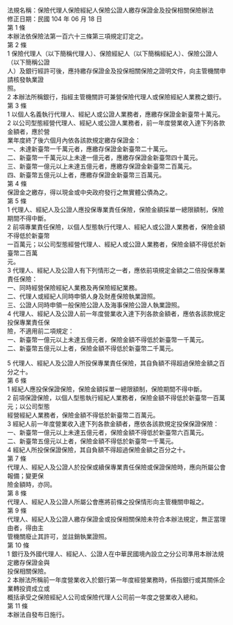 法規名稱：保險代理人保險經紀人保險公證人繳存保證金及投保相關保險辦法  
修正日期：民國 104 年 06 月 18 日  
第 1 條  
本辦法依保險法第一百六十三條第三項規定訂定之。  
第 2 條  
1 保險代理人（以下簡稱代理人）、保險經紀人（以下簡稱經紀人）、保險公證人（以下簡稱公證  
人）及銀行經許可後，應持繳存保證金及投保相關保險之證明文件，向主管機關申請核發執業證  
照。  
2 本辦法所稱銀行，指經主管機關許可兼營保險代理人或保險經紀人業務之銀行。  
第 3 條  
1 以個人名義執行代理人、經紀人或公證人業務者，應繳存保證金新臺幣十萬元。  
2 以公司型態經營代理人、經紀人或公證人業務者，前一年度營業收入達下列各款金額者，應於營  
業年度終了後六個月內依各該款規定繳存保證金：  
一、未達新臺幣一千萬元者，應繳存保證金新臺幣二十萬元。  
二、新臺幣一千萬元以上未達一億元者，應繳存保證金新臺幣四十萬元。  
三、新臺幣一億元以上未達五億元者，應繳存保證金新臺幣二百萬元。  
四、新臺幣五億元以上者，應繳存保證金新臺幣三百萬元。  
第 4 條  
保證金之繳存，得以現金或中央政府發行之無實體公債為之。  
第 5 條  
1 代理人、經紀人及公證人應投保專業責任保險，保險金額採單一總限額制，保險期間不得中斷。  
2 前項專業責任保險，以個人型態執行代理人、經紀人或公證人業務者，保險金額不得低於新臺幣  
一百萬元；以公司型態經營代理人、經紀人或公證人業務者，保險金額不得低於新臺幣二百萬  
元。  
3 代理人、經紀人及公證人有下列情形之一者，應依前項規定金額之二倍投保專業責任保險：  
一、同時經營保險經紀人業務及再保險經紀業務。  
二、代理人或經紀人同時申領人身及財產保險執業證照。  
三、公證人同時申領一般保險公證人及海事保險公證人執業證照。  
4 代理人、經紀人及公證人前一年度營業收入達下列各款金額者，應依各該款規定投保專業責任保  
險，不適用前二項規定：  
一、新臺幣一億元以上未達五億元者，保險金額不得低於新臺幣一千萬元。  
二、新臺幣五億元以上者，保險金額不得低於新臺幣二千萬元。  


5 代理人、經紀人及公證人所投保專業責任保險，其自負額不得超過保險金額之百分之十。  
第 6 條  
1 經紀人應投保保證保險，保險金額採單一總限額制，保險期間不得中斷。  
2 前項保證保險，以個人型態執行經紀人業務者，保險金額不得低於新臺幣一百萬元；以公司型態  
經營經紀人業務者，保險金額不得低於新臺幣二百萬元。  
3 經紀人前一年度營業收入達下列各款金額者，應依各該款規定投保保證保險：  
一、新臺幣一億元以上未達五億元者，保險金額不得低於新臺幣六百萬元。  
二、新臺幣五億元以上者，保險金額不得低於新臺幣一千萬元。  
4 經紀人所投保保證保險，其自負額不得超過保險金額之百分之十。  
第 7 條  
代理人、經紀人及公證人於投保或續保專業責任保險或保證保險時，應向所屬公會報備；變更保  
險金額時，亦同。  
第 8 條  
代理人、經紀人及公證人所屬公會應將前條之投保情形向主管機關申報之。  
第 9 條  
代理人、經紀人及公證人繳存保證金或投保相關保險未符合本辦法規定，無正當理由者，得由主  
管機關廢止其許可，並註銷執業證照。  
第 10 條  
1 銀行及外國代理人、經紀人、公證人在中華民國境內設立之分公司準用本辦法規定繳存保證金與  
投保相關保險。  
2 本辦法所稱前一年度營業收入於銀行第一年度經營業務時，係指銀行或其關係企業轉投資成立或  
概括承受之保險經紀人公司或保險代理人公司前一年度之營業收入總和。  
第 11 條  
本辦法自發布日施行。  


